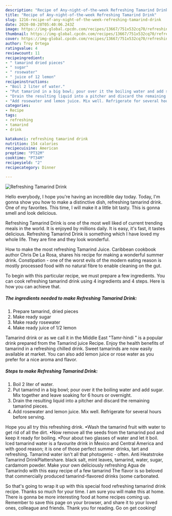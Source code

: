 ```yaml
---
description: "Recipe of Any-night-of-the-week Refreshing Tamarind Drink"
title: "Recipe of Any-night-of-the-week Refreshing Tamarind Drink"
slug: 1216-recipe-of-any-night-of-the-week-refreshing-tamarind-drink
date: 2020-08-28T05:40:06.243Z
image: https://img-global.cpcdn.com/recipes/13667/751x532cq70/refreshing-tamarind-drink-recipe-main-photo.jpg
thumbnail: https://img-global.cpcdn.com/recipes/13667/751x532cq70/refreshing-tamarind-drink-recipe-main-photo.jpg
cover: https://img-global.cpcdn.com/recipes/13667/751x532cq70/refreshing-tamarind-drink-recipe-main-photo.jpg
author: Troy Ortega
ratingvalue: 4
reviewcount: 11
recipeingredient:
- " tamarind dried pieces"
- " sugar"
- " rosewater"
- " juice of 12 lemon"
recipeinstructions:
- "Boil 2 liter of water."
- "Put tamarind in a big bowl; pour over it the boiling water and add sugar. Mix together and leave soaking for 6 hours or overnight."
- "Drain the resulting liquid into a pitcher and discard the remaining tamarind pieces."
- "Add rosewater and lemon juice. Mix well. Refrigerate for several hours before serving."
categories:
- Recipe
tags:
- refreshing
- tamarind
- drink

katakunci: refreshing tamarind drink 
nutrition: 154 calories
recipecuisine: American
preptime: "PT32M"
cooktime: "PT34M"
recipeyield: "2"
recipecategory: Dinner

---
```



![Refreshing Tamarind Drink](https://img-global.cpcdn.com/recipes/13667/751x532cq70/refreshing-tamarind-drink-recipe-main-photo.jpg)

Hello everybody, I hope you're having an incredible day today. Today, I'm gonna show you how to make a distinctive dish, refreshing tamarind drink. One of my favorites. This time, I will make it a little bit tasty. This is gonna smell and look delicious.

Refreshing Tamarind Drink is one of the most well liked of current trending meals in the world. It is enjoyed by millions daily. It is easy, it's fast, it tastes delicious. Refreshing Tamarind Drink is something which I have loved my whole life. They are fine and they look wonderful.

How to make the most refreshing Tamarind Juice. Caribbean cookbook author Chris De La Rosa, shares his recipe for making a wonderful summer drink. Constipation - one of the worst evils of the modern eating reason is mostly processed food with no natural fibre to enable cleaning on the gut.


To begin with this particular recipe, we must prepare a few ingredients. You can cook refreshing tamarind drink using 4 ingredients and 4 steps. Here is how you can achieve that.

<!--inarticleads1-->

##### The ingredients needed to make Refreshing Tamarind Drink:

1. Prepare  tamarind, dried pieces
1. Make ready  sugar
1. Make ready  rosewater
1. Make ready  juice of 1/2 lemon


Tamarind drink or as we call it in the Middle East &#34;Tamr-hindi &#34; is a popular drink prepared from the Tamarind juice Recipe. Enjoy the health benefits of tamarind in a refreshing chilled drink. Sweet tamarinds are now easily available at market. You can also add lemon juice or rose water as you prefer for a nice aroma and flavor. 

<!--inarticleads2-->

##### Steps to make Refreshing Tamarind Drink:

1. Boil 2 liter of water.
1. Put tamarind in a big bowl; pour over it the boiling water and add sugar. Mix together and leave soaking for 6 hours or overnight.
1. Drain the resulting liquid into a pitcher and discard the remaining tamarind pieces.
1. Add rosewater and lemon juice. Mix well. Refrigerate for several hours before serving.


Hope you all try this refreshing drink. •Wash the tamarind fruit with water to get rid of all the dirt. •Now remove all the seeds from the tamarind pod and keep it ready for boiling. •Pour about two glasses of water and let it boil. Iced tamarind water is a favourite drink in Mexico and Central America and with good reason; it is one of those perfect summer drinks, tart and refreshing. Tamarind water isn&#39;t all that photogenic - often. Anti Heatstroke Tamarind DrinkPlattershare. black salt, mint leaves, tamarind, water, sugar, cardamom powder. Make your own deliciously refreshing Agua de Tamarindo with this easy recipe of a few tamarind The flavor is so beloved that commercially produced tamarind-flavored drinks (some carbonated. 

So that's going to wrap it up with this special food refreshing tamarind drink recipe. Thanks so much for your time. I am sure you will make this at home. There is gonna be more interesting food at home recipes coming up. Remember to save this page on your browser, and share it to your loved ones, colleague and friends. Thank you for reading. Go on get cooking!
